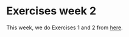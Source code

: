 # Exercises week 2

This week, we do Exercises 1 and 2 from  [here](../../modules/machinelearning-text-exercises).

